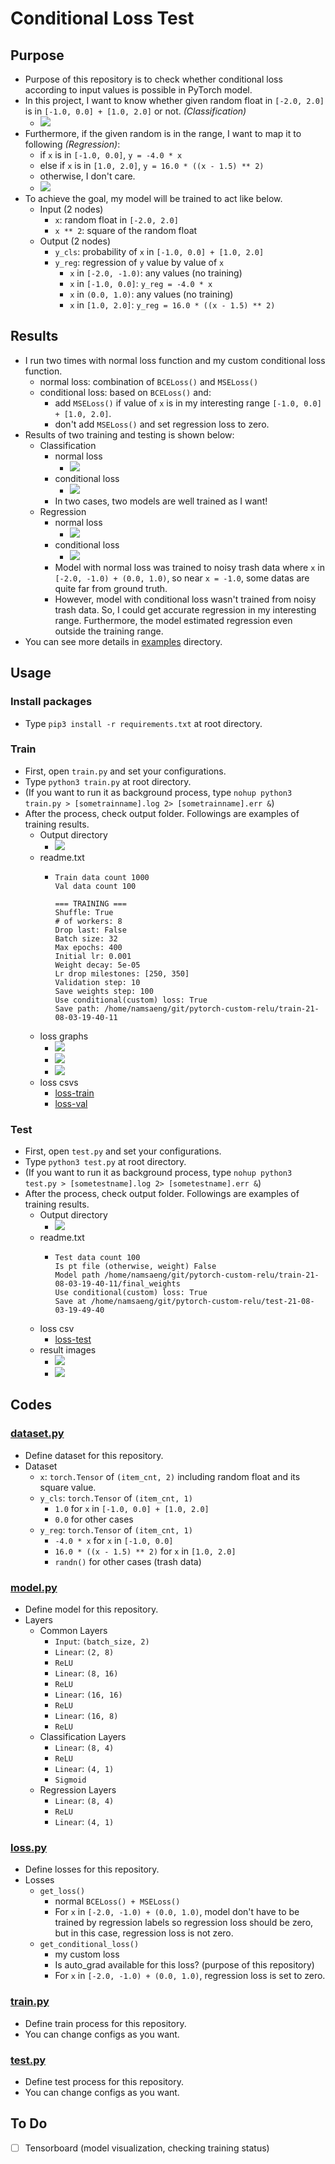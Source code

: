 # Conditional Loss Test

## Purpose
- Purpose of this repository is to check whether conditional loss according to input values is possible in PyTorch model. 
- In this project, I want to know whether given random float in ```[-2.0, 2.0]``` is in ```[-1.0, 0.0] + [1.0, 2.0]``` or not. _(Classification)_
  - ![](examples/ideal-cls.png)
- Furthermore, if the given random is in the range, I want to map it to following _(Regression)_: 
  - if ```x``` is in ```[-1.0, 0.0]```, ```y = -4.0 * x```
  - else if ```x``` is in ```[1.0, 2.0]```, ```y = 16.0 * ((x - 1.5) ** 2)```
  - otherwise, I don't care. 
  - ![](examples/ideal-reg.png)
- To achieve the goal, my model will be trained to act like below.
  - Input (2 nodes)
    - ```x```: random float in ```[-2.0, 2.0]```
    - ```x ** 2```: square of the random float
  - Output (2 nodes)
    - ```y_cls```: probability of ```x``` in ```[-1.0, 0.0] + [1.0, 2.0]```
    - ```y_reg```: regression of ```y``` value by value of ```x``` 
      - ```x``` in ```[-2.0, -1.0)```: any values (no training)
      - ```x``` in ```[-1.0, 0.0]```: ```y_reg = -4.0 * x```
      - ```x``` in ```(0.0, 1.0)```: any values (no training)
      - ```x``` in ```[1.0, 2.0]```: ```y_reg = 16.0 * ((x - 1.5) ** 2)```

## Results
- I run two times with normal loss function and my custom conditional loss function. 
  - normal loss: combination of ```BCELoss()``` and ```MSELoss()```
  - conditional loss: based on ```BCELoss()``` and:
    - add ```MSELoss()``` if value of ```x``` is in my interesting range ```[-1.0, 0.0] + [1.0, 2.0]```. 
    - don't add ```MSELoss()``` and set regression loss to zero. 
- Results of two training and testing is shown below: 
  - Classification
    - normal loss
      - ![](examples/test-normal-loss/result-cls.png)
    - conditional loss
      - ![](examples/test-conditional-loss/result-cls.png)
    - In two cases, two models are well trained as I want!
  - Regression
    - normal loss
      - ![](examples/test-normal-loss/result-reg.png)
    - conditional loss
      - ![](examples/test-conditional-loss/result-reg.png)
    - Model with normal loss was trained to noisy trash data where ```x``` in ```[-2.0, -1.0) + (0.0, 1.0)```, so near ```x = -1.0```, some datas are quite far from ground truth. 
    - However, model with conditional loss wasn't trained from noisy trash data. So, I could get accurate regression in my interesting range. Furthermore, the model estimated regression even outside the training range. 
- You can see more details in [examples](examples) directory. 

## Usage
### Install packages
- Type ```pip3 install -r requirements.txt``` at root directory. 

### Train
- First, open ```train.py``` and set your configurations. 
- Type ```python3 train.py``` at root directory. 
- (If you want to run it as background process, type ```nohup python3 train.py > [sometrainname].log 2> [sometrainname].err &```)
- After the process, check output folder. Followings are examples of training results. 
  - Output directory
    - ![](examples/output-train.png)
  - readme.txt
    - ```=== DATA ===
      Train data count 1000
      Val data count 100

      === TRAINING ===
      Shuffle: True
      # of workers: 8
      Drop last: False
      Batch size: 32
      Max epochs: 400
      Initial lr: 0.001
      Weight decay: 5e-05
      Lr drop milestones: [250, 350]
      Validation step: 10
      Save weights step: 100
      Use conditional(custom) loss: True
      Save path: /home/namsaeng/git/pytorch-custom-relu/train-21-08-03-19-40-11
      ```
  - loss graphs
    - ![](examples/train-conditional-loss/loss.png)
    - ![](examples/train-conditional-loss/loss-train.png)
    - ![](examples/train-conditional-loss/loss-val.png)
  - loss csvs
    - [loss-train](examples/train-conditional-loss/loss-train.csv)
    - [loss-val](examples/train-conditional-loss/loss-val.csv)

### Test
- First, open ```test.py``` and set your configurations. 
- Type ```python3 test.py``` at root directory. 
- (If you want to run it as background process, type ```nohup python3 test.py > [sometestname].log 2> [sometestname].err &```)
- After the process, check output folder. Followings are examples of training results. 
  - Output directory
    - ![](examples/output-test.png)
  - readme.txt
    - ```=== TEST ===
      Test data count 100
      Is pt file (otherwise, weight) False
      Model path /home/namsaeng/git/pytorch-custom-relu/train-21-08-03-19-40-11/final_weights
      Use conditional(custom) loss: True
      Save at /home/namsaeng/git/pytorch-custom-relu/test-21-08-03-19-49-40
      ```
  - loss csv
    - [loss-test](examples/test-conditional-loss/loss-test.csv)
  - result images
    - ![](examples/test-conditional-loss/result-cls.png)
    - ![](examples/test-conditional-loss/result-reg.png)

## Codes
### [dataset.py](dataset.py)
- Define dataset for this repository. 
- Dataset
  - ```x```: ```torch.Tensor``` of ```(item_cnt, 2)``` including random float and its square value. 
  - ```y_cls```: ```torch.Tensor``` of ```(item_cnt, 1)```
    - ```1.0``` for ```x``` in ```[-1.0, 0.0] + [1.0, 2.0]```
    - ```0.0``` for other cases
  - ```y_reg```: ```torch.Tensor``` of ```(item_cnt, 1)```
    - ```-4.0 * x``` for ```x``` in ```[-1.0, 0.0]```
    - ```16.0 * ((x - 1.5) ** 2)``` for ```x``` in ```[1.0, 2.0]```
    - ```randn()``` for other cases (trash data)

### [model.py](model.py)
- Define model for this repository. 
- Layers
  - Common Layers
    - ```Input```: ```(batch_size, 2)```
    - ```Linear```: ```(2, 8)```
    - ```ReLU```
    - ```Linear```: ```(8, 16)```
    - ```ReLU```
    - ```Linear```: ```(16, 16)```
    - ```ReLU```
    - ```Linear```: ```(16, 8)```
    - ```ReLU```
  - Classification Layers
    - ```Linear```: ```(8, 4)```
    - ```ReLU```
    - ```Linear```: ```(4, 1)```
    - ```Sigmoid```
  - Regression Layers
    - ```Linear```: ```(8, 4)```
    - ```ReLU```
    - ```Linear```: ```(4, 1)```

### [loss.py](loss.py)
- Define losses for this repository. 
- Losses
  - ```get_loss()```
    - normal ```BCELoss() + MSELoss()```
    - For ```x``` in ```[-2.0, -1.0) + (0.0, 1.0)```, model don't have to be trained by regression labels so regression loss should be zero, but in this case, regression loss is not zero. 
  - ```get_conditional_loss()```
    - my custom loss
    - Is auto_grad available for this loss? (purpose of this repository)
    - For ```x``` in ```[-2.0, -1.0) + (0.0, 1.0)```, regression loss is set to zero. 

### [train.py](train.py)
- Define train process for this repository. 
- You can change configs as you want. 

### [test.py](train.py)
- Define test process for this repository. 
- You can change configs as you want. 

## To Do
- [ ] Tensorboard (model visualization, checking training status)

